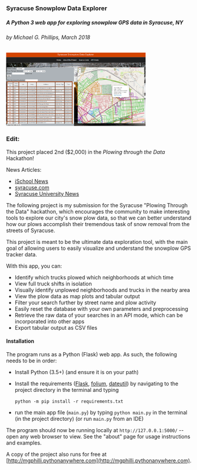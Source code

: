 ### Syracuse Snowplow Data Explorer

##### A Python 3 web app for exploring snowplow GPS data in Syracuse, NY
###### by Michael G. Phillips, March 2018


<img src="static/images/example.PNG" width="75%" height="65%">

### Edit:

This project placed 2nd ($2,000) in the *Plowing through the Data* Hackathon! 

News Articles: 
* [iSchool News](https://ischool.syr.edu/articles/news/view/winners-of-plowing-through-the-data-hackathon-announced/)
* [syracuse.com](http://www.syracuse.com/news/index.ssf/2018/03/syracuse_university_civic_hackathon_winners_announced.html)
* [Syracuse University News](https://news.syr.edu/2018/03/winners-of-plowing-through-the-data-hackathon-announced/)

The following project is my submission for the Syracuse "Plowing Through the Data" hackathon, which encourages
the community to make interesting tools to explore our city's snow plow data, so that we can better understand 
how our plows accomplish their tremendous task of snow removal from the streets of Syracuse. 

This project is meant to be the ultimate data exploration tool, with the main goal of allowing users to easily visualize and understand
the snowplow GPS tracker data.

With this app, you can:

* Identify which trucks plowed which neighborhoods at which time
* View full truck shifts in isolation
* Visually identify unplowed neighborhoods and trucks in the nearby area
* View the plow data as map plots and tabular output
* Filter your search further by street name and plow activity
* Easily reset the database with your own parameters and preprocessing
* Retrieve the raw data of your searches in an API mode, which can be incorporated into other apps
* Export tabular output as CSV files

#### Installation

The program runs as a Python (Flask) web app. As such, the following needs to be in order:

* Install Python (3.5+) (and ensure it is on your path)
* Install the requirements ([Flask](http://flask.pocoo.org/), 
                             [folium](https://github.com/python-visualization/folium), 
                             [dateutil](https://dateutil.readthedocs.io/en/stable/)) 
by navigating to the project directory in the terminal and typing 

      python -m pip install -r requirements.txt
      
* run the main app file (`main.py`) by typing `python main.py` in the terminal (in the project directory) 
(or run `main.py` from an IDE)

The program should now be running locally at `http://127.0.0.1:5000/` -- open any web browser to view. See the "about" page
for usage instructions and examples.

A copy of the project also runs for free at [http://mgphilli.pythonanywhere.com](http://mgphilli.pythonanywhere.com).
